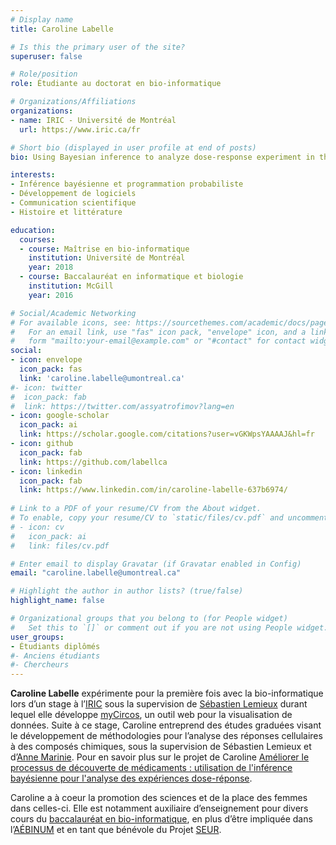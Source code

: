 ```yaml
---
# Display name
title: Caroline Labelle

# Is this the primary user of the site?
superuser: false

# Role/position
role: Étudiante au doctorat en bio-informatique

# Organizations/Affiliations
organizations:
- name: IRIC - Université de Montréal
  url: https://www.iric.ca/fr

# Short bio (displayed in user profile at end of posts)
bio: Using Bayesian inference to analyze dose-response experiment in the context of drug discovery (AML)

interests:
- Inférence bayésienne et programmation probabiliste
- Développement de logiciels
- Communication scientifique
- Histoire et littérature

education:
  courses:
  - course: Maîtrise en bio-informatique
    institution: Université de Montréal
    year: 2018
  - course: Baccalauréat en informatique et biologie
    institution: McGill
    year: 2016

# Social/Academic Networking
# For available icons, see: https://sourcethemes.com/academic/docs/page-builder/#icons
#   For an email link, use "fas" icon pack, "envelope" icon, and a link in the
#   form "mailto:your-email@example.com" or "#contact" for contact widget.
social:
- icon: envelope
  icon_pack: fas
  link: 'caroline.labelle@umontreal.ca'
#- icon: twitter
#  icon_pack: fab
#  link: https://twitter.com/assyatrofimov?lang=en
- icon: google-scholar
  icon_pack: ai
  link: https://scholar.google.com/citations?user=vGKWpsYAAAAJ&hl=fr
- icon: github
  icon_pack: fab
  link: https://github.com/labellca
- icon: linkedin
  icon_pack: fab
  link: https://www.linkedin.com/in/caroline-labelle-637b6974/
  
# Link to a PDF of your resume/CV from the About widget.
# To enable, copy your resume/CV to `static/files/cv.pdf` and uncomment the lines below.
# - icon: cv
#   icon_pack: ai
#   link: files/cv.pdf

# Enter email to display Gravatar (if Gravatar enabled in Config)
email: "caroline.labelle@umontreal.ca"

# Highlight the author in author lists? (true/false)
highlight_name: false

# Organizational groups that you belong to (for People widget)
#   Set this to `[]` or comment out if you are not using People widget.
user_groups:
- Étudiants diplômés
#- Anciens étudiants
#- Chercheurs
---
```


**Caroline Labelle** expérimente pour la première fois avec la bio-informatique lors d’un stage à l’[IRIC](https://www.iric.ca/fr) sous la supervision de [Sébastien Lemieux](/fr/author/sebastien-lemieux) durant lequel elle développe [myCircos](http://mycircos.iric.ca/), un outil web pour la visualisation de données. Suite à ce stage, Caroline entreprend des études graduées visant le développement de méthodologies pour l’analyse des réponses cellulaires à des composés chimiques, sous la supervision de Sébastien Lemieux et d’[Anne Marinie](https://www.iric.ca/fr/repertoire/anne-marinier). Pour en savoir plus sur le projet de Caroline [Améliorer le processus de découverte de médicaments : utilisation de l'inférence bayésienne pour l'analyse des expériences dose-réponse](/fr/project/caroline-labelle-pr). 

Caroline a à coeur la promotion des sciences et de la place des femmes dans celles-ci. Elle est notamment auxiliaire d’enseignement pour divers cours du [baccalauréat en bio-informatique](https://admission.umontreal.ca/programmes/baccalaureat-en-bio-informatique/), en plus d’être impliquée dans l’[AÉBINUM](http://www.aebinum.umontreal.ca/) et en tant que bénévole du Projet [SEUR](http://seur.qc.ca/).

